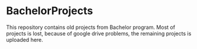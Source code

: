 # BachelorProjects
This repository contains old projects from Bachelor program. Most of projects is lost, because of google drive problems, the remaining projects is uploaded here.
